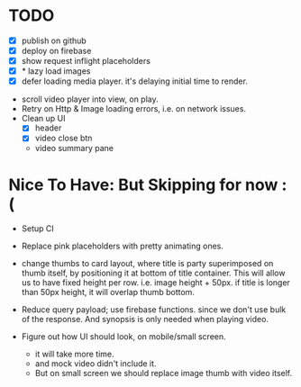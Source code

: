 # TODO

- [x] publish on github
- [x] deploy on firebase
- [x] show request inflight placeholders
- [x] \* lazy load images
- [x] defer loading media player. it's delaying initial time to render.

- scroll video player into view, on play.
- Retry on Http & Image loading errors, i.e. on network issues.
- Clean up UI
  - [x] header
  - [x] video close btn
  - video summary pane

# Nice To Have: But Skipping for now :(

- Setup CI
- Replace pink placeholders with pretty animating ones.
- change thumbs to card layout, where title is party superimposed on thumb
  itself, by positioning it at bottom of title container. This will allow
  us to have fixed height per row. i.e. image height + 50px. if title is
  longer than 50px height, it will overlap thumb bottom.

- Reduce query payload; use firebase functions. since we don't use bulk of
  the response. And synopsis is only needed when playing video.

- Figure out how UI should look, on mobile/small screen.
  - it will take more time.
  - and mock video didn't include it.
  - But on small screen we should replace image thumb with video itself.

